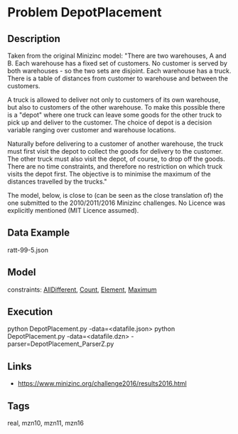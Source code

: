 # Problem DepotPlacement
## Description
Taken from the original Minizinc model:
"There are two warehouses, A and B. Each warehouse has a fixed set of customers.
No customer is served by both warehouses - so the two sets are disjoint.
Each warehouse has a truck. There is a table of distances from customer to warehouse and between the customers.

A truck is allowed to deliver not only to customers of its own warehouse, but also to customers of the other warehouse.
To make this possible there is a "depot" where one truck can leave some goods for the other truck to pick up and deliver to the customer.
The choice of depot is a decision variable ranging over customer and warehouse locations.

Naturally before delivering to a customer of another warehouse, the truck must first visit the depot to collect the goods for delivery to the customer.
The other truck must also visit the depot, of course, to drop off the goods.
There are no time constraints, and therefore no restriction on which truck visits the depot first.
The objective is to minimise the maximum of the distances travelled by the trucks."

The model, below, is close to (can be seen as the close translation of) the one submitted to the 2010/2011/2016 Minizinc challenges.
No Licence was explicitly mentioned (MIT Licence assumed).

## Data Example
  ratt-99-5.json

## Model
  constraints: [AllDifferent](http://pycsp.org/documentation/constraints/AllDifferent), [Count](http://pycsp.org/documentation/constraints/Count), [Element](http://pycsp.org/documentation/constraints/Element), [Maximum](http://pycsp.org/documentation/constraints/Maximum)

## Execution
  python DepotPlacement.py -data=<datafile.json>
  python DepotPlacement.py -data=<datafile.dzn> -parser=DepotPlacement_ParserZ.py

## Links
  - https://www.minizinc.org/challenge2016/results2016.html

## Tags
  real, mzn10, mzn11, mzn16
